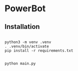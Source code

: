 # PowerBot

## Installation

<code>
python3 -m venv .venv
. .venv/bin/activate
pip install -r requirements.txt

python main.py
</code>
